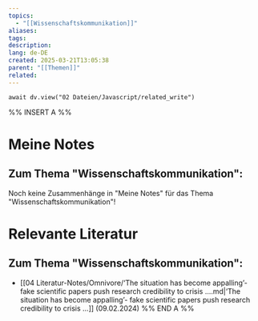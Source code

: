 ```yaml
---
topics:
  - "[[Wissenschaftskommunikation]]"
aliases:
tags: 
description: 
lang: de-DE
created: 2025-03-21T13:05:38
parent: "[[Themen]]"
related:
---
```

```dataviewjs
await dv.view("02 Dateien/Javascript/related_write")
```
%% INSERT A %%
# Meine Notes
## Zum Thema "Wissenschaftskommunikation":

Noch keine Zusammenhänge in "Meine Notes" für das Thema "Wissenschaftskommunikation"!


# Relevante Literatur
## Zum Thema "Wissenschaftskommunikation":

- [[04 Literatur-Notes/Omnivore/‘The situation has become appalling’- fake scientific papers push research credibility to crisis ....md|‘The situation has become appalling’- fake scientific papers push research credibility to crisis ...]] (09.02.2024)
%% END A %%